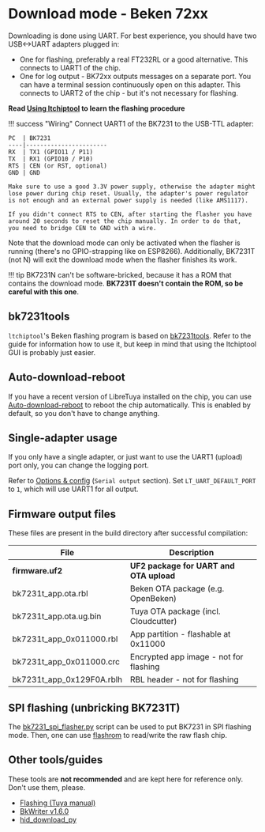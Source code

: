 # Download mode - Beken 72xx

Downloading is done using UART. For best experience, you should have two USB<->UART adapters plugged in:

- One for flashing, preferably a real FT232RL or a good alternative. This connects to UART1 of the chip.
- One for log output - BK72xx outputs messages on a separate port. You can have a terminal session continuously open on this adapter. This connects to UART2 of the chip - but it's not necessary for flashing.

**Read [Using ltchiptool](../../flashing/tools/ltchiptool.md) to learn the flashing procedure**

!!! success "Wiring"
	Connect UART1 of the BK7231 to the USB-TTL adapter:

	PC  | BK7231
	----|-----------------------
	RX  | TX1 (GPIO11 / P11)
	TX  | RX1 (GPIO10 / P10)
	RTS | CEN (or RST, optional)
	GND | GND

	Make sure to use a good 3.3V power supply, otherwise the adapter might
	lose power during chip reset. Usually, the adapter's power regulator
	is not enough and an external power supply is needed (like AMS1117).

	If you didn't connect RTS to CEN, after starting the flasher you have
	around 20 seconds to reset the chip manually. In order to do that,
	you need to bridge CEN to GND with a wire.

Note that the download mode can only be activated when the flasher is running (there's no GPIO-strapping like on ESP8266). Additionally, BK7231T (not N) will exit the download mode when the flasher finishes its work.

!!! tip
	BK7231N can't be software-bricked, because it has a ROM that contains the download mode. **BK7231T doesn't contain the ROM, so be careful with this one**.

## bk7231tools

`ltchiptool`'s Beken flashing program is based on [bk7231tools](https://github.com/tuya-cloudcutter/bk7231tools). Refer to the guide for information how to use it, but keep in mind that using the ltchiptool GUI is probably just easier.

## Auto-download-reboot

If you have a recent version of LibreTuya installed on the chip, you can use [Auto-download-reboot](../../flashing/tools/adr.md) to reboot the chip automatically. This is enabled by default, so you don't have to change anything.

## Single-adapter usage

If you only have a single adapter, or just want to use the UART1 (upload) port only, you can change the logging port.

Refer to [Options & config](../../reference/config.md) (`Serial output` section). Set `LT_UART_DEFAULT_PORT` to `1`, which will use UART1 for all output.

## Firmware output files

These files are present in the build directory after successful compilation:

File                      | Description
--------------------------|----------------------------------------
**firmware.uf2**          | **UF2 package for UART and OTA upload**
bk7231t_app.ota.rbl       | Beken OTA package (e.g. OpenBeken)
bk7231t_app.ota.ug.bin    | Tuya OTA package (incl. Cloudcutter)
bk7231t_app_0x011000.rbl  | App partition - flashable at 0x11000
bk7231t_app_0x011000.crc  | Encrypted app image - not for flashing
bk7231t_app_0x129F0A.rblh | RBL header - not for flashing

## SPI flashing (unbricking BK7231T)

The [bk7231_spi_flasher.py](https://github.com/openshwprojects/BK7231_SPI_Flasher/blob/main/bk7231_spi_flasher.py) script can be used to put BK7231 in SPI flashing mode. Then, one can use [flashrom](https://www.flashrom.org/Flashrom) to read/write the raw flash chip.

## Other tools/guides

These tools are **not recommended** and are kept here for reference only. Don't use them, please.

- [Flashing (Tuya manual)](https://developer.tuya.com/en/docs/iot/burn-and-authorize-wb-series-modules?id=Ka78f4pttsytd)
- [BkWriter v1.6.0](https://images.tuyacn.com/smart/bk_writer1.60/bk_writer1.60.exe)
- [hid_download_py](https://github.com/tiancj/hid_download_py)

